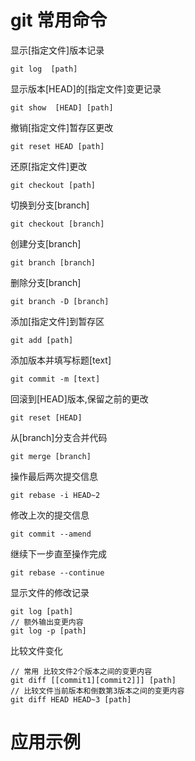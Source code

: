 # git 常用命令

显示[指定文件]版本记录

```
git log  [path]
```

显示版本[HEAD]的[指定文件]变更记录

```
git show  [HEAD] [path]
```

撤销[指定文件]暂存区更改

```
git reset HEAD [path]
```

还原[指定文件]更改

```
git checkout [path]
```

切换到分支[branch]

``` 
git checkout [branch]
```

创建分支[branch]

```
git branch [branch]
```

删除分支[branch]

```
git branch -D [branch]
```

添加[指定文件]到暂存区

```
git add [path]
```

添加版本并填写标题[text]

```
git commit -m [text]
```

回滚到[HEAD]版本,保留之前的更改

```
git reset [HEAD]
```
从[branch]分支合并代码

```
git merge [branch]
```

操作最后两次提交信息

```
git rebase -i HEAD~2 
```

修改上次的提交信息

```
git commit --amend
```

继续下一步直至操作完成

```
git rebase --continue
```

显示文件的修改记录

```
git log [path]
// 额外输出变更内容
git log -p [path]
```
比较文件变化

```
// 常用 比较文件2个版本之间的变更内容
git diff [[commit1][commit2]]] [path]
// 比较文件当前版本和倒数第3版本之间的变更内容
git diff HEAD HEAD~3 [path]
```

# 应用示例

